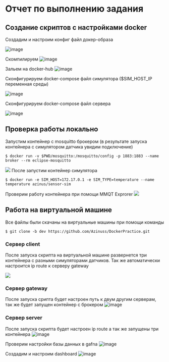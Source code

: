 # Отчет по выполнению задания
## Создание скриптов с настройками docker
Создадим и настроим конфиг файл докер-образа

![image](assets\images\docker-conf.png)

Скомпилируем 
![image](assets\images\docker-build.png)

Зальем на docker-hub
![image](assets\images\build-push.png)

Сконфигурируем docker-compose файл симулятора ($SIM_HOST_IP переменная среды)

![image](assets\images\docker-compose_sim_conf.png)

Сконфигурируем docker-compose файл сервера

![image](assets\images\docker-compose_server_conf.png)

## Проверка работы локально
Запустим контейнер с mosquitto брокером (в результате запуска контейнера с симулятором датчика увидим подключение)
```shell
$ docker run -v $PWD/mosquitto:/mosquitto/config -p 1883:1883 --name broker --rm eclipse-mosquitto
```
![](assets\images\gateway-MMQT_local.png)
После запустим контейнер симулятора
```shell
$ docker run -e SIM_HOST=172.17.0.1 -e SIM_TYPE=temperature --name temperature azinus/sensor-sim
```
Проверим работу контейнера при помощи MMQT Exprorer
![](assets\images\MMQT-exprorer.png)

## Работа на виртуальной машине
Все файлы были скачаны на виртуальные машины при помощи команды 
```shell
$ git clone -b dev https://github.com/Azinuss/DockerPractice.git
```

### Сервер client
После запуска скрипта на виртуальной машине развернется три контейнера с разными симуляторами датчиков. Так же автоматически настроится ip route к серверу gateway

![](assets\images\Client_VM.png)

### Сервер gateway
После запуска срипта будет настроен путь к двум другим серверам, так же будет запущен контейнер с брокером 
![image](assets\images\gateway-MMQT_VM.png)

### Сервер server

После запуска скрипта будет настроен ip route а так же запущены три контейнера
![image](assets\images\Server_VM.png)

Проверим настройки базы данных в gafna 
![image](assets\images\DB_conf-check.png)

Создадим и настроим dashboard
![image](assets\images\Gafna-dashboard.png)

